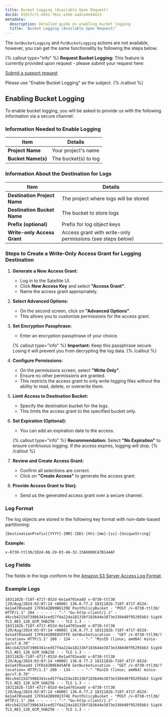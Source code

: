 ```yaml
---
title: Bucket Logging (Available Upon Request)
docId: 0191fc71-e031-761c-a16b-aa8ca9e44413
metadata:
  description: Detailed guide on enabling bucket logging
  title: 'Bucket Logging (Available Upon Request)'
---
```


The `GetBucketLogging` and `PutBucketLogging` actions are not available, however, you can get the same functionality by following the steps below.

{% callout type="info" %}
**Request Bucket Logging:** This feature is currently provided upon request - please submit your request here: 

[Submit a support request](https://supportdcs.storj.io/hc/en-us/requests/new?ticket_form_id=360000379291)

Please use "Enable Bucket Logging" as the subject.
{% /callout %}

## Enabling Bucket Logging

To enable bucket logging, you will be asked to provide us with the following information via a secure channel:

### Information Needed to Enable Logging

| **Item**           | **Details**          |
|--------------------|----------------------|
| **Project Name**   | Your project's name  |
| **Bucket Name(s)** | The bucket(s) to log |

### Information About the Destination for Logs

| **Item**                     | **Details**                                                |
|------------------------------|------------------------------------------------------------|
| **Destination Project Name** | The project where logs will be stored                      |
| **Destination Bucket Name**  | The bucket to store logs                                   |
| **Prefix (optional)**        | Prefix for log object keys                                 |
| **Write-only Access Grant**  | Access grant with write-only permissions (see steps below) |

### Steps to Create a Write-Only Access Grant for Logging Destination

1. **Generate a New Access Grant:**

   - Log in to the Satellite UI.
   - Click **New Access Key** and select **"Access Grant"**.
   - Name the access grant appropriately.

2. **Select Advanced Options:**

   - On the second screen, click on **"Advanced Options"**.
   - This allows you to customize permissions for the access grant.

3. **Set Encryption Passphrase:**

   - Enter an encryption passphrase of your choice.

   {% callout type="info" %}
   **Important:** Keep this passphrase secure. Losing it will prevent you from decrypting the log data.
   {% /callout %}

4. **Configure Permissions:**

   - On the permissions screen, select **"Write Only"**.
   - Ensure no other permissions are granted.
   - This restricts the access grant to only write logging files without the ability to read, delete, or overwrite them.

5. **Limit Access to Destination Bucket:**

   - Specify the destination bucket for the logs.
   - This limits the access grant to the specified bucket only.

6. **Set Expiration (Optional):**

   - You can add an expiration date to the access.

   {% callout type="info" %}
   **Recommendation:** Select **"No Expiration"** to ensure continuous logging. If the access expires, logging will stop.
   {% /callout %}

7. **Review and Create Access Grant:**

   - Confirm all selections are correct.
   - Click on **"Create Access"** to generate the access grant.

8. **Provide Access Grant to Storj:**

   - Send us the generated access grant over a secure channel.

### Log Format

The log objects are stored in the following key format with non-date-based partitioning:
```
[DestinationPrefix][YYYY]-[MM]-[DD]-[hh]-[mm]-[ss]-[UniqueString]
```

**Example:**
```
v-0730-ttl30/2024-08-29-03-48-32-33A6009CA7B144AF
```


### Log Fields

The fields in the logs conform to the [Amazon S3 Server Access Log Format](https://docs.aws.amazon.com/AmazonS3/latest/userguide/LogFormat.html#log-record-fields).

### Example Logs

```
1831182b-718f-471f-852d-6e1a4701eadd v-0730-ttl30 [29/Aug/2024:03:07:14 +0000] 136.0.77.2 1831182b-718f-471f-852d-6e1a4701eadd 17F0142B99B6139E PostPolicyBucket - "POST /v-0730-ttl30/ HTTP/1.1" 204 - - - - - "-" "Go-http-client/1.1" - 46ccb4215d73986341ced57f4a224a18133bf183644e3873e3384d8f95295bb3 SigV4 TLS_AES_128_GCM_SHA256 - - TLS 1.3 - -
1831182b-718f-471f-852d-6e1a4701eadd v-0730-ttl30 [29/Aug/2024:03:07:14 +0000] 136.0.77.2 1831182b-718f-471f-852d-6e1a4701eadd 17F0142B9E85FFFE GetBucketLocation - "GET /v-0730-ttl30/?location= HTTP/1.1" 200 - 134 - - - "-" "MinIO (linux; amd64) minio-go/v7.0.70" - 46ccb4215d73986341ced57f4a224a18133bf183644e3873e3384d8f95295bb3 SigV4 TLS_AES_128_GCM_SHA256 - - TLS 1.3 - -
1831182b-718f-471f-852d-6e1a4701eadd v-0730-ttl30 [29/Aug/2024:03:07:14 +0000] 136.0.77.2 1831182b-718f-471f-852d-6e1a4701eadd 17F0142B9E845AFB GetBucketLocation - "GET /v-0730-ttl30/?location= HTTP/1.1" 200 - 134 - - - "-" "MinIO (linux; amd64) minio-go/v7.0.70" - 46ccb4215d73986341ced57f4a224a18133bf183644e3873e3384d8f95295bb3 SigV4 TLS_AES_128_GCM_SHA256 - - TLS 1.3 - -
1831182b-718f-471f-852d-6e1a4701eadd v-0730-ttl30 [29/Aug/2024:03:07:14 +0000] 136.0.77.2 1831182b-718f-471f-852d-6e1a4701eadd 17F0142B9992374E PostPolicyBucket - "POST /v-0730-ttl30/ HTTP/1.1" 204 - - - - - "-" "Go-http-client/1.1" - 46ccb4215d73986341ced57f4a224a18133bf183644e3873e3384d8f95295bb3 SigV4 TLS_AES_128_GCM_SHA256 - - TLS 1.3 - -
```